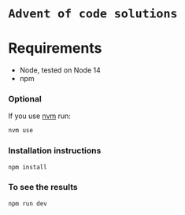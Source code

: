 # `Advent of code solutions`

# Requirements
* Node, tested on Node 14
* npm

### Optional
If you use [nvm](https://github.com/nvm-sh/nvm) run: 
```bash
nvm use
```
### Installation instructions
```bash
npm install
```

### To see the results
```bash
npm run dev
```